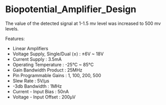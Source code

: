 # Biopotential_Amplifier_Design

The value of the detected signal at 1-1.5 mv level was increased to 500 mv levels.

Features:

- Linear Amplifiers
- Voltage Supply, Single/Dual (±)	  : ±6V ~ 18V
- Current Supply			              : 3.5mA
- Operating Temperature		          : -25°C ~ 85°C
- Gain Bandwidth Product		        : 25MHz
- Pin Programmable Gains		        : 1, 100, 200, 500
- Slew Rate			                    : 5V/µs
- -3db Bandwidth			              : 1MHz
- Current - Input Bias		          : 50nA
- Voltage - Input Offset		        : 200µV

